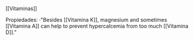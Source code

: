 [[Vitaminas]]

Propiedades:
	·"Besides [[Vitamina K]], magnesium and sometimes [[Vitamina A]] can help to prevent hypercalcemia from too much [[Vitamina D]]."

